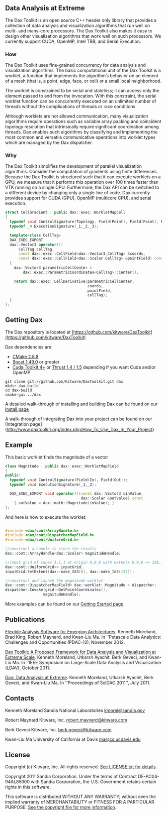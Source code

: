## Data Analysis at Extreme ##

The Dax Toolkit is an open source C++ header only library that provides a collection of data analysis and visualization algorithms that run well on multi- and many-core processors.  The Dax Toolkit also makes it easy to design other visualization algorithms that work well on such processors. We currently support CUDA, OpenMP, Intel TBB, and Serial Execution.

### How ###

The Dax Toolkit uses fine-grained concurrency for data analysis and visualization algorithms.
The basic computational unit of the Dax Toolkit is a worklet, a function that implements the algorithm’s behavior on an element of a mesh (that is, a point, edge, face, or cell) or a small local neighborhood.

The worklet is constrained to be serial and stateless; it can access only the element passed to and from the invocation. With this constraint, the serial worklet function can be concurrently executed on an unlimited number of threads without the complications of threads or race conditions.

Although worklets are not allowed communication, many visualization algorithms require operations such as variable array packing and coincident topology resolution that intrinsically require significant coordination among threads. Dax enables such algorithms by classifying and implementing the most common and versatile communicative operations into worklet types which are managed by the Dax dispatcher.

### Why ###


The Dax Toolkit simplifies the development of parallel visualization algorithms. Consider the computation of gradients using finite differences. Because the Dax Toolkit is structured such that it can execute worklets on a GPU, we measure that it performs this operation over 100 times faster than VTK running on a single CPU. Furthermore, the Dax API can be switched to a different device by changing only a single line of code. Dax currently provides support for CUDA (GPU), OpenMP (multicore CPU), and serial execution.

``` cpp
struct CellGradient : public dax::exec::WorkletMapCell
{
  typedef void ControlSignature(Topology, Field(Point), Field(Point), Field(Out));
  typedef _4 ExecutionSignature(_1,_2,_3);

  template<class CellTag>
  DAX_EXEC_EXPORT
  dax::Vector3 operator()(
      CellTag cellTag,
      const dax::exec::CellField<dax::Vector3,CellTag> &coords,
      const dax::exec::CellField<dax::Scalar,CellTag> &pointField) const
  {
    dax::Vector3 parametricCellCenter =
        dax::exec::ParametricCoordinates<CellTag>::Center();

    return dax::exec::CellDerivative(parametricCellCenter,
                                     coords,
                                     pointField,
                                     cellTag);
  }
};

```
## Getting Dax ##


The Dax repository is located at [https://github.com/kitware/DaxToolkit](https://github.com/kitware/DaxToolkit)

Dax dependencies are:


+  [CMake 2.8.8](http://cmake.org/cmake/resources/software.html)
+  [Boost 1.49.0](http://www.boost.org) or greater
+  [Cuda Toolkit 4+](https://developer.nvidia.com/cuda-toolkit) or [Thrust 1.4 / 1.5](https://thrust.github.com)
   depending if you want Cuda and/or OpenMP

```
git clone git://github.com/Kitware/DaxToolkit.git dax
mkdir dax-build
cd dax-build
cmake-gui ../dax
```

A detailed walk-through of installing and building Dax can be found on our [Install page](http://www.daxtoolkit.org/index.php/Building_the_Dax_Toolkit)

A walk-through of integrating Dax into your project can be found on our
[Integration page] (http://www.daxtoolkit.org/index.php/How_To_Use_Dax_In_Your_Project)


## Example ##


This basic worklet finds the magnitude of a vector

``` cpp
class Magnitude : public dax::exec::WorkletMapField
{
public:
  typedef void ControlSignature(Field(In), Field(Out));
  typedef void ExecutionSignature(_1,_2);

  DAX_EXEC_EXPORT void operator()(const dax::Vector3 &inValue,
                                  dax::Scalar &outValue) const
    { outValue = dax::math::Magnitude(inValue); }
};
```

And here is how to execute the worklet:

``` cpp

#include <dax/cont/ArrayHandle.h>
#include <dax/cont/DispatcherMapField.h>
#include <dax/cont/UniformGrid.h>

//construct a handle to store the results
dax::cont::ArrayHandle<dax::Scalar> magnitudeHandle;

//input grid of cubes 1,1,1 at origin 0,0,0 with extents 0,0,0 => 128,128,128
dax::cont::UniformGrid<> inputGrid;
inputGrid.SetExtent(dax::make_Id3(0), dax::make_Id3(127));

//construct and launch the magnitude worklet.
dax::cont::DispatcherMapField< dax::worklet::Magnitude > dispatcher;
dispatcher.Invoke(grid->GetPointCoordinates(),
                 magnitudeHandle);


```

More examples can be found on our [Getting Started page](http://www.daxtoolkit.org/index.php/Getting_Started)


## Publications ##


[Flexible Analysis Software for Emerging Architectures](http://www.sandia.gov/~kmorel/documents/DaxPDAC2012). Kenneth Moreland, Brad King, Robert Maynard, and Kwan-Liu Ma. In ''Petascale Data Analytics: Challenges and Opportunities (PDAC-12), November 2012.

[Dax Toolkit: A Proposed Framework for Data Analysis and Visualization at Extreme Scale](http://www.sandia.gov/~kmorel/documents/DaxLDAV2011.pdf). Kenneth Moreland, Utkarsh Ayachit, Berk Geveci, and Kwan-Liu Ma. In ''IEEE Symposium on Large-Scale Data Analysis and Visualization (LDAV), October 2011.

 [Dax: Data Analysis at Extreme](http://www.sandia.gov/~kmorel/documents/SciDAC2011-Dax.pdf). Kenneth Moreland, Utkarsh Ayachit, Berk Geveci, and Kwan-Liu Ma. In ''Proceedings of SciDAC 2011'', July 2011.


## Contacts ##

Kenneth Moreland
Sandia National Laboratories
kmorel@sandia.gov

Robert Maynard
Kitware, Inc.
robert.maynard@kitware.com

Berk Geveci
Kitware, Inc.
berk.geveci@kitware.com

Kwan-Liu Ma
University of California at Davis
ma@cs.ucdavis.edu



## License ##

Copyright (c) Kitware, Inc.
All rights reserved.
[See LICENSE.txt for details](LICENSE.txt).

Copyright 2011 Sandia Corporation.
Under the terms of Contract DE-AC04-94AL85000 with Sandia Corporation,
the U.S. Government retains certain rights in this software.

This software is distributed WITHOUT ANY WARRANTY; without even
the implied warranty of MERCHANTABILITY or FITNESS FOR A PARTICULAR PURPOSE.
[See the copyright file for more information](LICENSE.txt).


